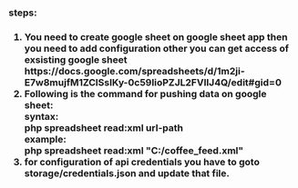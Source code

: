 <html>
    <h3>steps:<h3>
        <ol>
            <li> You need to create google sheet on google sheet app then you need to add configuration other you can get access of exsisting google sheet https://docs.google.com/spreadsheets/d/1m2ji-E7w8mujfM1ZClSsIKy-0c59IioPZJL2FVIIJ4Q/edit#gid=0</li>
            <li>Following is the command for pushing data on google sheet:
                 <br>
                syntax:
                <br>
                php spreadsheet read:xml url-path 
                <br>
            example:
                <br>
            php spreadsheet read:xml "C:/coffee_feed.xml" 
                </li>
                <li> for configuration of api credentials you have to goto storage/credentials.json and update that file.</li>
        </ol>
        
</html>


